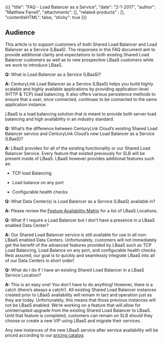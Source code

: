 {{{
  "title": "FAQ - Load Balancer as a Service",
  "date": "2-1-2017",
  "author": "Matthew Farrell",
  "attachments": [],
  "related-products" : [],
  "contentIsHTML": false,
  "sticky": true
}}}

Audience
--

This article is to support customers of both Shared Load Balancer and
Load Balancer as a Service (LBaaS). The responses in this FAQ document
aim to provide additional clarity and expectations to both existing
Shared Load Balancer customers as well as to new prospective LBaaS
customers while we work to introduce LBaaS.

**Q:** What is Load Balancer as a Service (LBaaS)?

**A:** CenturyLink Load Balancer as a Service (LBaaS) helps you build
highly scalable and highly available applications by providing
application-level (HTTP & TCP) load balancing. It also offers various
persistence methods to ensure that a user, once connected, continues to
be connected to the same application instance.

LBaaS is a load balancing solution that is meant to provide both server
load balancing and high availability in an industry standard.

**Q:** What’s the difference between CenturyLink Cloud’s existing Shared
Load Balancer service and CenturyLink Cloud’s new Load Balancer as a
Service (LBaaS)?

**A:** LBaaS provides for all of the existing functionality or our
Shared Load Balancer Service. Every feature that existed previously for
SLB will be present inside of LBaaS. LBaaS however provides additional
features such as:

-   TCP load Balancing

-   Load balance on any port

-   Configurable health checks

**Q:** What Data Center(s) is Load Balancer as a Service (LBaaS) available
in?

**A:** Please review the [Feature Availability Matrix](/../hybrid-it/hybrid-it-availability-matrix) for a list of LBaaS Locations.

**Q:** What if I require a Load Balancer but I don’t have a presence in
a LBaaS enabled Data Center?

**A:** Our Shared Load Balancer service is still available for use in
all non-LBaaS enabled Data Centers. Unfortunately, customers will not
immediately get the benefit of the advanced features provided by LBaaS
such as TCP Load Balancing, Load Balance on any port, and configurable
health checks. Rest assured, our goal is to quickly and seamlessly
integrate LBaaS into all of our Data Centers in short order!

**Q:** What do I do if I have an existing Shared Load Balancer in a LBaaS Service Location?

**A:** This is an easy one! You don’t have to do anything! However, there is a catch (there’s always a catch!). All existing Shared Load
Balancer instances created prior to LBaaS availability will remain in tact and operation just as they are today. Unfortunately, this means that those previous instances will not be LBaaS enabled. We’re working on a feature that will allow for uninterrupted upgrade from the existing Shared Load Balancer to LBaaS. Until that feature is completed, customers can remain on SLB should they choose or create a new VIP using LBaaS and migrate their services.


Any new instances of the new LBaaS service after service availability will be priced according to our [pricing catalog](//www.ctl.io/pricing).
